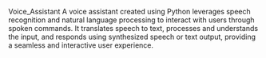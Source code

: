 Voice_Assistant
A voice assistant created using Python leverages speech recognition and natural language processing to interact with users through spoken commands. It translates speech to text, processes and understands the input, and responds using synthesized speech or text output, providing a seamless and interactive user experience.
